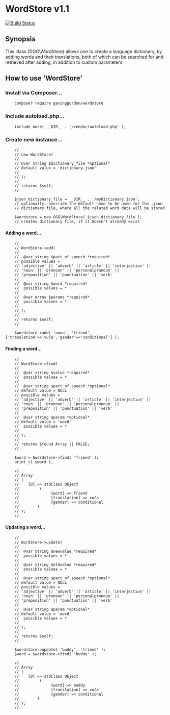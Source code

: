 # WordStore v1.1

[![Build Status](https://travis-ci.org/gavinggordon/wordstore.svg?branch=master)](https://travis-ci.org/gavinggordon/wordstore)

## Synopsis

This class (GGG\WordStore) allows one to create a language dictionary, by adding words and their translations, both of which can be searched for and retrieved after adding, in addition to custom parameters. 

## How to use 'WordStore'

### Install via Composer...

```
	composer require gavinggordon/wordstore
```

### Include autoload.php...

```
	include_once( __DIR__ . '/vendor/autoload.php' );
```

### Create new instance...

```
	//
	// new WordStore( 
	// 
	// @var string $dictionary_file *optional* 
	// default value = 'dictionary.json'
	//  
	// );
	//
	// returns $self;
	// 
	
	$json_dictionary_file = __DIR__ . '/myDictionary.json';
	// optionally, override the default name to be used for the .json
	// dictionary file, where all the related word data will be stored
	
	$wordstore = new GGG\WordStore( $json_dictionary_file );
	// creates dictionary file, if it doesn't already exist
```

#### Adding a word...

```
	//
	// WordStore->add(
	//
	//	@var string $part_of_speech *required*
	// possible values =	
	// 'adjective' || 'adverb' || 'article' || 'interjection' ||
	// 'noun' || 'pronoun' || 'personalpronoun' || 
	// 'preposition' || 'punctuation' || 'verb'
	//
	//	@var string $word *required*
	//	possible values = *
	//
	//	@var array $params *required*
	//	possible values = *
	//
	// );
	//
	// returns $self;
	//
	
	$wordstore->add( 'noun', 'friend', ['translation'=>'vuča','gender'=>'conditional'] );
```

#### Finding a word...

```
	//
	// WordStore->find(
	//
	//	@var string $value *required*
	//	possible values = *
	//
	//	@var string $part_of_speech *optional*
	// default value = NULL
	// possible values =	
	// 'adjective' || 'adverb' || 'article' || 'interjection' ||
	// 'noun' || 'pronoun' || 'personalpronoun' || 
	// 'preposition' || 'punctuation' || 'verb'
	//
	//	@var string $param *optional*
	// default value = 'word'
	//	possible values = *
	//
	// );
	//
	// returns $found Array || FALSE;
	//
	
	$word = $wordstore->find( 'friend' );
	print_r( $word );
	 
	//
	// Array
	// (
	//	  [0] => stdClass Object
	//	       (
	//              [word] => friend
	//              [translation] => vuča
	//              [gender] => conditional
	//        )
	// );
	//
```

#### Updating a word...

```
	//
	// WordStore->update(
	//
	//	@var string $newvalue *required*
	//	possible values = *
	//
	//	@var string $oldvalue *required*
	//	possible values = *
	//
	//	@var string $part_of_speech *optional*
	// default value = NULL
	// possible values = 
	// 'adjective' || 'adverb' || 'article' || 'interjection' ||
	// 'noun' || 'pronoun' || 'personalpronoun' || 
	// 'preposition' || 'punctuation' || 'verb'
	//
	//	@var string $param *optional*
	// default value = 'word'
	//	possible values = *
	//
	// );
	//
	// returns $self;
	//
	
	$wordstore->update( 'buddy', 'friend' );
	$word = $wordstore->find( 'buddy' );
	 
	//
	// Array
	// (
	//	  [0] => stdClass Object
	//	       (
	//              [word] => buddy
	//              [translation] => vuča
	//              [gender] => conditional
	//        )
	// );
	//
```
